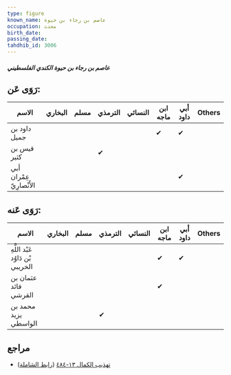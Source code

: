 ```yaml
---
type: figure
known_name: عاصم بن رجاء بن حيوة
occupation: محدث
birth_date:
passing_date:
tahdhib_id: 3006
---
```

##### عاصم بن رجاء بن حيوة الكندي الفلسطيني

## رَوَى عَن:
| الاسم                    | البخاري | مسلم | الترمذي | النسائي | ابن ماجه | أبي داود | Others |
| ------------------------ | ------- | ---- | ------- | ------- | -------- | -------- | ------ |
| داود بن جميل             |         |      |         |         | ✔        | ✔        |        |
| قيس بن كثير              |         |      | ✔       |         |          |          |        |
| أبي عِمْران الأَنْصارِيّ |         |      |         |         |          | ✔        |        |
## رَوَى عَنه:
| الاسم                            | البخاري | مسلم | الترمذي | النسائي | ابن ماجه | أبي داود | Others |
| -------------------------------- | ------- | ---- | ------- | ------- | -------- | -------- | ------ |
| عَبْد اللَّهِ بْن دَاوُد الخريبي |         |      |         |         | ✔        | ✔        |        |
| عثمان بن فائد القرشي             |         |      |         |         | ✔        |          |        |
| محمد بن يزيد الواسطي             |         |      | ✔       |         |          |          |        |
## مراجع
- [تهذيب الكمال ١٣-٤٨٤](obsidian://open?vault=Tahdhib-al-Kamal&file=Figures/٣٠٠٦-عاصم%20بن%20رجاء%20بن%20حيوة%20الكندي%20الفلسطيني) ([رابط الشاملة](https://shamela.ws/book/3722/6865))